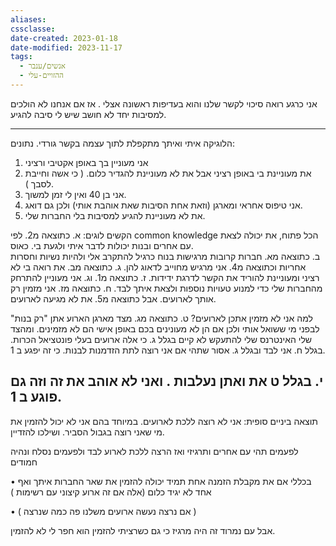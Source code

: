 ```yaml
---
aliases: 
cssclasse: 
date-created: 2023-01-18
date-modified: 2023-11-17
tags:
  - אנשים/ענבר
  - ההזויים-עלי
---
```


אני כרגע רואה סיכוי לקשר שלנו והוא בעדיפות ראשונה אצלי . אז אם אנחנו לא הולכים למסיבות יחד לא חושב שיש לי סיבה להגיע.

---
הלוגיקה איתי ואיתך מתקפלת לתוך עצמה בקשר גורדי.
נתונים:
1. אני מעוניין בך באופן אקטיבי ורציני
2. את מעוניינת בי באופן רציני אבל את לא מעוניינת להגדיר כלום. ( כי אשה וחייבת לסבך ).
3. אני בן 40 ואין לי זמן למשוך.
4. אני טיפוס אחראי ומארגן (וזאת אחת הסיבות שאת אוהבת אותי) ולכן גם דואג.
5. את לא מעוניינת להגיע למסיבות בלי החברות שלי.

הקשים לוגים:
א. כתוצאה מ2. לפי common knowledge הכל פתוח, את יכולה לצאת עם אחרים ובנות יכולות לדבר איתי ולגעת בי. כאוס.  
ב. כתוצאה מא. חברות קרובות מרגישות בנוח כרגיל להתקרב אלי ולהיות נשיות וחסרות אחריות וכתוצאה מ4. אני מרגיש מחוייב לדאוג להן.
ג. כתוצאה מב. את רואה בי לא רציני ומעוניינת להוריד את הקשר לדרגת ידידות.
ז. כתוצאה מ1. וג. אני מעוניין להתרחק מהחברות שלי כדי למנוע טעויות נוספות ולצאת איתך לבד.
ח. כתוצאה מז. אני מזמין רק אותך לארועים. אבל כתוצאה מ5. את לא מגיעה לארועים.

למה אני לא מזמין אתכן לארועים?
ט. כתוצאה  מג.  מצד מארגן הארוע אתן "רק בנות" לבפני מי ששואל אותי ולכן אם הן לא מעונינים בכם באופן אישי הם לא מזמינים.  ומהצד שלי האינטרנס שלי להתעקש לא קיים בגלל ג. כי אלה ארועים בעלי פונטציאל הכרות. בגלל ח. אני לבד ובגלל ג. אסור שתהי אם אני רוצה לתת הזדמנות לבנות. כי זה יפגע ב 1.

י. בגלל ט את ואתן נעלבות . ואני לא אוהב את זה וזה גם פוגע ב 1.
---
תוצאה ביניים סופית:
אני לא רוצה ללכת לארועים. במיוחד בהם אני לא יכול להזמין את מי שאני רוצה  בגבול הסביר. ושילכו להזדיין.

 לפעמים תהי עם אחרים ותרגיזי ואז הרצה ללכת לארוע לבד ולפעמים נסלח ונהיה חמודים

• בכללי אם את מקבלת הזמנה אחת תמיד יכולה להזמין את שאר החברות איתך ואף אחד לא יגיד כלום (אלה אם זה ארוע קיצוני עם רשימות )

• ( אם נרצה נעשה ארועים משלנו פה כמה שנרצה )

אבל עם נמרוד זה היה מרגיז כי גם כשרציתי להזמין הוא חפר לי לא להזמין.
